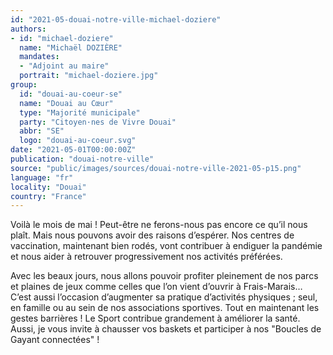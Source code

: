 ```yaml
---
id: "2021-05-douai-notre-ville-michael-doziere"
authors:
- id: "michael-doziere"
  name: "Michaël DOZIÈRE"
  mandates: 
  - "Adjoint au maire"
  portrait: "michael-doziere.jpg"
group:
  id: "douai-au-coeur-se"
  name: "Douai au Cœur"
  type: "Majorité municipale"
  party: "Citoyen·nes de Vivre Douai"
  abbr: "SE"
  logo: "douai-au-coeur.svg"
date: "2021-05-01T00:00:00Z"
publication: "douai-notre-ville"
source: "public/images/sources/douai-notre-ville-2021-05-p15.png"
language: "fr"
locality: "Douai"
country: "France"
---
```


Voilà le mois de mai ! Peut-être ne ferons-nous pas encore ce qu’il nous plaît. Mais nous pouvons avoir des raisons d’espérer. Nos centres de vaccination, maintenant bien rodés, vont contribuer à endiguer la pandémie et nous aider à retrouver progressivement nos activités préférées.

Avec les beaux jours, nous allons pouvoir profiter pleinement de nos parcs et plaines de jeux comme celles que l’on vient d’ouvrir à Frais-Marais… C’est aussi l’occasion d’augmenter sa pratique d’activités physiques ; seul, en famille ou au sein de nos associations sportives. Tout en maintenant les gestes barrières ! Le Sport contribue grandement à améliorer la santé. Aussi, je vous invite à chausser vos baskets et participer à nos "Boucles de Gayant connectées" !
